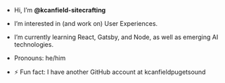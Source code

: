 - Hi, I’m **@kcanfield-sitecrafting**
- I’m interested in (and work on) User Experiences.
- I’m currently learning React, Gatsby, and Node, as well as emerging AI technologies.

- Pronouns: he/him
- ⚡ Fun fact: I have another GitHub account at kcanfieldpugetsound

<!---
- 📫 How to reach me
- 💞️ I’m looking to collaborate on ...
kcanfield-sitecrafting/kcanfield-sitecrafting is a ✨ special ✨ repository because its `README.md` (this file) appears on your GitHub profile.
You can click the Preview link to take a look at your changes.
--->
